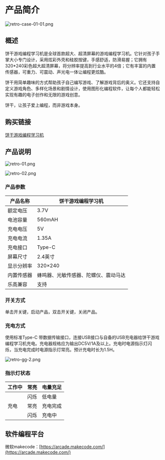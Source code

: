 ﻿# 产品简介

![retro-case-01-01.png](https://wiki-media-ef.oss-cn-hongkong.aliyuncs.com//images/retro-case-01-01.png)

## 概述

饼干游戏编程学习机是全球首款超大、超清屏幕的游戏编程学习机。它针对孩子手掌大小专门设计，采用炫彩外壳和硅胶按键，手感舒适，防滑易握；它拥有320*240彩色超大超清屏幕，将分辨率提高到行业水平的4倍；它有丰富的内置传感器，可重力、可震动、声光电一体让编程更炫酷。

饼干用简单趣味的方式帮助孩子自己编写游戏、了解游戏背后的奥义。它还支持自定义游戏角色、多样化场景和剧情设计，使用图形化编程软件，让每个人都能轻松实现有趣的电子创作和无限的游戏创意。

饼干，让孩子爱上编程，而非游戏本身。

## 购买链接

 [饼干游戏编程学习机](https://item.taobao.com/item.htm?spm=a1z10.5-c-s.w4002-18602834185.82.51a95ccfE1IJt1&id=644090757603)

## 产品说明

![retro-01.png](https://wiki-media-ef.oss-cn-hongkong.aliyuncs.com//images/retro-01.png)

![retro-02.png](https://wiki-media-ef.oss-cn-hongkong.aliyuncs.com//images/retro-02.png)

### 产品参数
| 产品名称 | 饼干游戏编程学习机 |
| --- | --- |
| 额定电压 | 3.7V |
| 电池容量 | 560mAH |
| 充电电压 | 5V |
| 充电电流 | 1.35A |
| 充电接口 | Type-C |
| 屏幕尺寸 | 2.4英寸 |
| 显示分辨率 | 320×240 |
| 内置传感器 | 蜂鸣器、光敏传感器、陀螺仪、震动马达 |
| 乐高兼容 | 支持 |


### 开关方式
单击开关键，启动产品，双击开关键，关闭产品。

### 充电方式
使用标准Type-C 带数据传输接口，连接USB接口与自备的USB充电器给饼干游戏编程学习机充电。充电器规格应为输出DC5V/1A及以上。充电时电源指示灯闪烁，当充电完成时电源指示灯常亮。预计充电时长为1.5H。

![retro-gg-2.png](https://wiki-media-ef.oss-cn-hongkong.aliyuncs.com//images/retro-gg-2.png)

### 指示灯状态
| 工作中 | 常亮 | 电量充足 |
| --- | --- | --- |
|  | 闪烁 | 低电量 |
| 充电 | 常亮 | 充电完成 |
|  | 闪烁 | 充电中 |


## 软件编程平台
微软makecode：[https://arcade.makecode.com/](https://arcade.makecode.com/)
